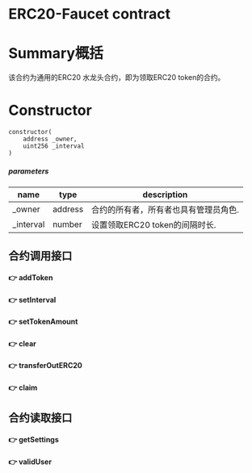 # ERC20-Faucet contract

# Summary概括

该合约为通用的ERC20 水龙头合约，即为领取ERC20 token的合约。

# Constructor
```
constructor(
    address _owner,
    uint256 _interval
)
```

##### parameters


|  name   | type  | description  |
|  ----  | ----  | ---- |
| _owner  | address | 合约的所有者，所有者也具有管理员角色. |
| _interval  | number | 设置领取ERC20 token的间隔时长. |

## 合约调用接口

#### :point_right: addToken

#### :point_right: setInterval

#### :point_right: setTokenAmount

#### :point_right: clear

#### :point_right: transferOutERC20

#### :point_right: claim

## 合约读取接口

#### :point_right: getSettings

#### :point_right: validUser
